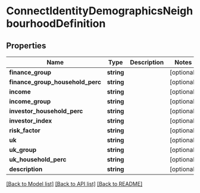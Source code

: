 # ConnectIdentityDemographicsNeighbourhoodDefinition

## Properties
Name | Type | Description | Notes
------------ | ------------- | ------------- | -------------
**finance_group** | **string** |  | [optional] 
**finance_group_household_perc** | **string** |  | [optional] 
**income** | **string** |  | [optional] 
**income_group** | **string** |  | [optional] 
**investor_household_perc** | **string** |  | [optional] 
**investor_index** | **string** |  | [optional] 
**risk_factor** | **string** |  | [optional] 
**uk** | **string** |  | [optional] 
**uk_group** | **string** |  | [optional] 
**uk_household_perc** | **string** |  | [optional] 
**description** | **string** |  | [optional] 

[[Back to Model list]](../../README.md#documentation-for-models) [[Back to API list]](../../README.md#documentation-for-api-endpoints) [[Back to README]](../../README.md)

